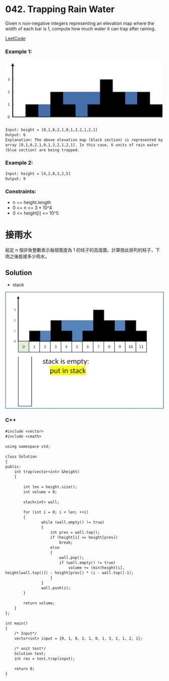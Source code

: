# 042. Trapping Rain Water

Given n non-negative integers representing an elevation map where the width of each bar is 1, compute how much water it can trap after raining.

[LeetCode](https://leetcode.com/problems/trapping-rain-water)  

### Example 1:
<img src="img/042_q.png" width = "500"/>

```
Input: height = [0,1,0,2,1,0,1,3,2,1,2,1]
Output: 6
Explanation: The above elevation map (black section) is represented by array [0,1,0,2,1,0,1,3,2,1,2,1]. In this case, 6 units of rain water (blue section) are being trapped.
```

### Example 2:
```
Input: height = [4,2,0,3,2,5]
Output: 9
```

### Constraints:

* n == height.length
* 0 <= n <= 3 * 10^4
* 0 <= height[i] <= 10^5

# 接雨水

給定 n 個非負整數表示每個寬度為 1 的柱子的高度圖，計算按此排列的柱子，下雨之後能接多少雨水。

## Solution
* stack

<img src="img/042.gif" width = "600"/>


### C++

```
#include <vector>
#include <cmath>

using namespace std;

class Solution
{
public:
    int trap(vector<int> &height)
    {

        int len = height.size();
        int volume = 0;

        stack<int> wall;

        for (int i = 0; i < len; ++i)
        {
                while (wall.empty() != true)
                {
                    int prev = wall.top();
                    if (height[i] <= height[prev])
                        break;                    
                    else
                    {
                        wall.pop();
                        if (wall.empty() != true)
                            volume += (min(height[i], height[wall.top()]) - height[prev]) * (i - wall.top()-1);
                    }
                }
                wall.push(i);
        }

        return volume;
    }
};

int main()
{
    /* Input*/
    vector<int> input = {0, 1, 0, 2, 1, 0, 1, 3, 2, 1, 2, 1};

    /* unit test*/
    Solution test;
    int res = test.trap(input);

    return 0;
}
```